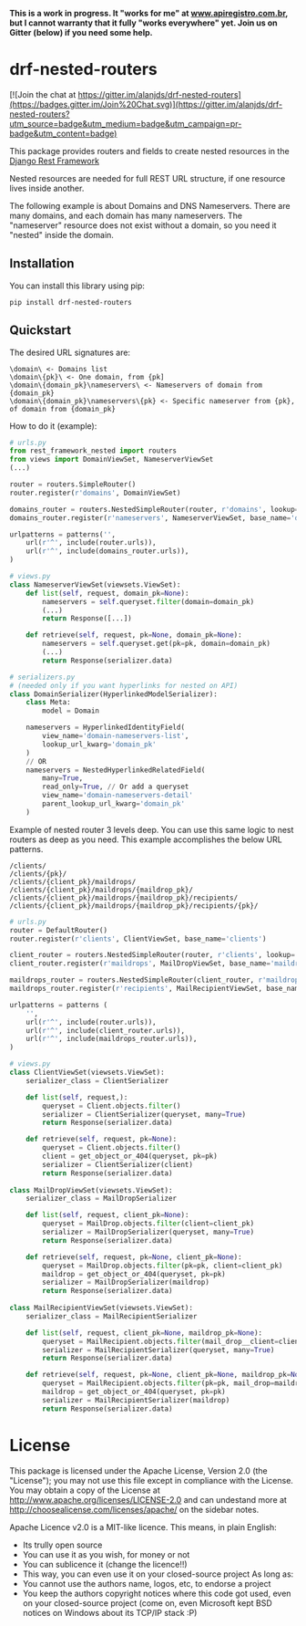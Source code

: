 **This is a work in progress. It "works for me" at www.apiregistro.com.br, 
but I cannot warranty that it fully "works everywhere" yet. Join us on Gitter (below) if you need some help.**

drf-nested-routers
=====================

[![Join the chat at https://gitter.im/alanjds/drf-nested-routers](https://badges.gitter.im/Join%20Chat.svg)](https://gitter.im/alanjds/drf-nested-routers?utm_source=badge&utm_medium=badge&utm_campaign=pr-badge&utm_content=badge)

This package provides routers and fields to create nested resources in the [Django Rest Framework](http://django-rest-framework.org/)

Nested resources are needed for full REST URL structure, if one resource lives inside another.

The following example is about Domains and DNS Nameservers. 
There are many domains, and each domain has many nameservers. The "nameserver" resource does not
exist without a domain, so you need it "nested" inside the domain.

Installation
------------

You can install this library using pip:

```pip install drf-nested-routers```

Quickstart
----------

The desired URL signatures are:
```
\domain\ <- Domains list
\domain\{pk}\ <- One domain, from {pk]
\domain\{domain_pk}\nameservers\ <- Nameservers of domain from {domain_pk}
\domain\{domain_pk}\nameservers\{pk} <- Specific nameserver from {pk}, of domain from {domain_pk}
```

How to do it (example):
```python
# urls.py
from rest_framework_nested import routers
from views import DomainViewSet, NameserverViewSet
(...)

router = routers.SimpleRouter()
router.register(r'domains', DomainViewSet)

domains_router = routers.NestedSimpleRouter(router, r'domains', lookup='domain')
domains_router.register(r'nameservers', NameserverViewSet, base_name='domain-nameservers')

urlpatterns = patterns('',
    url(r'^', include(router.urls)),
    url(r'^', include(domains_router.urls)),
)
```
```python
# views.py
class NameserverViewSet(viewsets.ViewSet):
    def list(self, request, domain_pk=None):
        nameservers = self.queryset.filter(domain=domain_pk)
        (...)
        return Response([...])

    def retrieve(self, request, pk=None, domain_pk=None):
        nameservers = self.queryset.get(pk=pk, domain=domain_pk)
        (...)
        return Response(serializer.data)
```
```python
# serializers.py
# (needed only if you want hyperlinks for nested on API)
class DomainSerializer(HyperlinkedModelSerializer):
    class Meta:
        model = Domain

    nameservers = HyperlinkedIdentityField(
        view_name='domain-nameservers-list',
        lookup_url_kwarg='domain_pk'
    )
	// OR
    nameservers = NestedHyperlinkedRelatedField(
        many=True,
        read_only=True, // Or add a queryset
        view_name='domain-nameservers-detail'
        parent_lookup_url_kwarg='domain_pk'
    )
```


Example of nested router 3 levels deep.  You can use this same logic to nest routers as deep as you need.  This example accomplishes the below URL patterns. 
```
/clients/
/clients/{pk}/
/clients/{client_pk}/maildrops/
/clients/{client_pk}/maildrops/{maildrop_pk}/
/clients/{client_pk}/maildrops/{maildrop_pk}/recipients/
/clients/{client_pk}/maildrops/{maildrop_pk}/recipients/{pk}/
```

```python
# urls.py
router = DefaultRouter()
router.register(r'clients', ClientViewSet, base_name='clients')

client_router = routers.NestedSimpleRouter(router, r'clients', lookup='client')
client_router.register(r'maildrops', MailDropViewSet, base_name='maildrops')

maildrops_router = routers.NestedSimpleRouter(client_router, r'maildrops', lookup='maildrop')
maildrops_router.register(r'recipients', MailRecipientViewSet, base_name='recipients')

urlpatterns = patterns (
    '',
    url(r'^', include(router.urls)),
    url(r'^', include(client_router.urls)),
    url(r'^', include(maildrops_router.urls)),
)
```

```python
# views.py
class ClientViewSet(viewsets.ViewSet):
    serializer_class = ClientSerializer

    def list(self, request,):
        queryset = Client.objects.filter()
        serializer = ClientSerializer(queryset, many=True)
        return Response(serializer.data)

    def retrieve(self, request, pk=None):
        queryset = Client.objects.filter()
        client = get_object_or_404(queryset, pk=pk)
        serializer = ClientSerializer(client)
        return Response(serializer.data)
        
class MailDropViewSet(viewsets.ViewSet):
    serializer_class = MailDropSerializer

    def list(self, request, client_pk=None):
        queryset = MailDrop.objects.filter(client=client_pk)
        serializer = MailDropSerializer(queryset, many=True)
        return Response(serializer.data)

    def retrieve(self, request, pk=None, client_pk=None):
        queryset = MailDrop.objects.filter(pk=pk, client=client_pk)
        maildrop = get_object_or_404(queryset, pk=pk)
        serializer = MailDropSerializer(maildrop)
        return Response(serializer.data)
        
class MailRecipientViewSet(viewsets.ViewSet):
    serializer_class = MailRecipientSerializer

    def list(self, request, client_pk=None, maildrop_pk=None):
        queryset = MailRecipient.objects.filter(mail_drop__client=client_pk, mail_drop=maildrop_pk)
        serializer = MailRecipientSerializer(queryset, many=True)
        return Response(serializer.data)

    def retrieve(self, request, pk=None, client_pk=None, maildrop_pk=None):
        queryset = MailRecipient.objects.filter(pk=pk, mail_drop=maildrop_pk, mail_drop__client=client_pk)
        maildrop = get_object_or_404(queryset, pk=pk)
        serializer = MailRecipientSerializer(maildrop)
        return Response(serializer.data)
```

License
=======

This package is licensed under the Apache License, Version 2.0 (the "License");
you may not use this file except in compliance with the License.
You may obtain a copy of the License at http://www.apache.org/licenses/LICENSE-2.0
and can undestand more at http://choosealicense.com/licenses/apache/ on the
sidebar notes.

Apache Licence v2.0 is a MIT-like licence. This means, in plain English:
- Its trully open source
- You can use it as you wish, for money or not
- You can sublicence it (change the licence!!)
- This way, you can even use it on your closed-source project
As long as:
- You cannot use the authors name, logos, etc, to endorse a project
- You keep the authors copyright notices where this code got used, even on your closed-source project
(come on, even Microsoft kept BSD notices on Windows about its TCP/IP stack :P)
